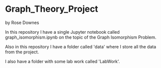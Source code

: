 # Graph_Theory_Project
by Rose Downes

In this repository I have a single Jupyter notebook called graph_isomorphism.ipynb on the topic of the Graph Isomorphism Problem.

Also in this repository I have a folder called 'data' where I store all the data from the project. 

I also have a folder with some lab work called 'LabWork'.


